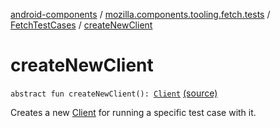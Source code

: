 [android-components](../../index.md) / [mozilla.components.tooling.fetch.tests](../index.md) / [FetchTestCases](index.md) / [createNewClient](./create-new-client.md)

# createNewClient

`abstract fun createNewClient(): `[`Client`](../../mozilla.components.concept.fetch/-client/index.md) [(source)](https://github.com/mozilla-mobile/android-components/blob/master/components/tooling/fetch-tests/src/main/java/mozilla/components/tooling/fetch/tests/FetchTestCases.kt#L41)

Creates a new [Client](../../mozilla.components.concept.fetch/-client/index.md) for running a specific test case with it.

